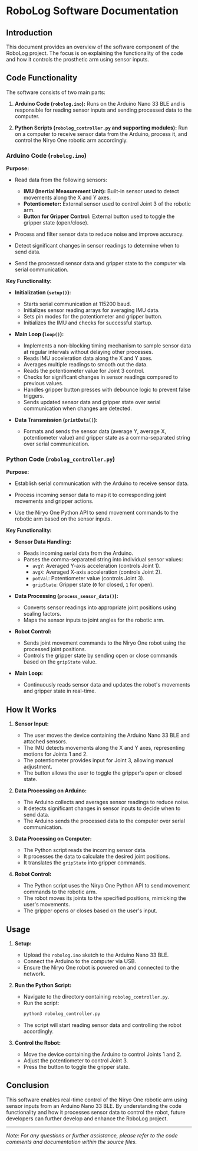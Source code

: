 # RoboLog Software Documentation

## Introduction

This document provides an overview of the software component of the RoboLog project. The focus is on explaining the functionality of the code and how it controls the prosthetic arm using sensor inputs.

## Code Functionality

The software consists of two main parts:

1. **Arduino Code (`robolog.ino`):** Runs on the Arduino Nano 33 BLE and is responsible for reading sensor inputs and sending processed data to the computer.

2. **Python Scripts (`robolog_controller.py` and supporting modules):** Run on a computer to receive sensor data from the Arduino, process it, and control the Niryo One robotic arm accordingly.

### Arduino Code (`robolog.ino`)

**Purpose:**

- Read data from the following sensors:
  - **IMU (Inertial Measurement Unit):** Built-in sensor used to detect movements along the X and Y axes.
  - **Potentiometer:** External sensor used to control Joint 3 of the robotic arm.
  - **Button for Gripper Control:** External button used to toggle the gripper state (open/close).

- Process and filter sensor data to reduce noise and improve accuracy.

- Detect significant changes in sensor readings to determine when to send data.

- Send the processed sensor data and gripper state to the computer via serial communication.

**Key Functionality:**

- **Initialization (`setup()`):**
  - Starts serial communication at 115200 baud.
  - Initializes sensor reading arrays for averaging IMU data.
  - Sets pin modes for the potentiometer and gripper button.
  - Initializes the IMU and checks for successful startup.

- **Main Loop (`loop()`):**
  - Implements a non-blocking timing mechanism to sample sensor data at regular intervals without delaying other processes.
  - Reads IMU acceleration data along the X and Y axes.
  - Averages multiple readings to smooth out the data.
  - Reads the potentiometer value for Joint 3 control.
  - Checks for significant changes in sensor readings compared to previous values.
  - Handles gripper button presses with debounce logic to prevent false triggers.
  - Sends updated sensor data and gripper state over serial communication when changes are detected.

- **Data Transmission (`printData()`):**
  - Formats and sends the sensor data (average Y, average X, potentiometer value) and gripper state as a comma-separated string over serial communication.

### Python Code (`robolog_controller.py`)

**Purpose:**

- Establish serial communication with the Arduino to receive sensor data.

- Process incoming sensor data to map it to corresponding joint movements and gripper actions.

- Use the Niryo One Python API to send movement commands to the robotic arm based on the sensor inputs.

**Key Functionality:**

- **Sensor Data Handling:**
  - Reads incoming serial data from the Arduino.
  - Parses the comma-separated string into individual sensor values:
    - `avgY`: Averaged Y-axis acceleration (controls Joint 1).
    - `avgX`: Averaged X-axis acceleration (controls Joint 2).
    - `potVal`: Potentiometer value (controls Joint 3).
    - `gripState`: Gripper state (`0` for closed, `1` for open).

- **Data Processing (`process_sensor_data()`):**
  - Converts sensor readings into appropriate joint positions using scaling factors.
  - Maps the sensor inputs to joint angles for the robotic arm.

- **Robot Control:**
  - Sends joint movement commands to the Niryo One robot using the processed joint positions.
  - Controls the gripper state by sending open or close commands based on the `gripState` value.

- **Main Loop:**
  - Continuously reads sensor data and updates the robot's movements and gripper state in real-time.

## How It Works

1. **Sensor Input:**
   - The user moves the device containing the Arduino Nano 33 BLE and attached sensors.
   - The IMU detects movements along the X and Y axes, representing motions for Joints 1 and 2.
   - The potentiometer provides input for Joint 3, allowing manual adjustment.
   - The button allows the user to toggle the gripper's open or closed state.

2. **Data Processing on Arduino:**
   - The Arduino collects and averages sensor readings to reduce noise.
   - It detects significant changes in sensor inputs to decide when to send data.
   - The Arduino sends the processed data to the computer over serial communication.

3. **Data Processing on Computer:**
   - The Python script reads the incoming sensor data.
   - It processes the data to calculate the desired joint positions.
   - It translates the `gripState` into gripper commands.

4. **Robot Control:**
   - The Python script uses the Niryo One Python API to send movement commands to the robotic arm.
   - The robot moves its joints to the specified positions, mimicking the user's movements.
   - The gripper opens or closes based on the user's input.

## Usage

1. **Setup:**
   - Upload the `robolog.ino` sketch to the Arduino Nano 33 BLE.
   - Connect the Arduino to the computer via USB.
   - Ensure the Niryo One robot is powered on and connected to the network.

2. **Run the Python Script:**
   - Navigate to the directory containing `robolog_controller.py`.
   - Run the script:
     ```bash
     python3 robolog_controller.py
     ```
   - The script will start reading sensor data and controlling the robot accordingly.

3. **Control the Robot:**
   - Move the device containing the Arduino to control Joints 1 and 2.
   - Adjust the potentiometer to control Joint 3.
   - Press the button to toggle the gripper state.

## Conclusion

This software enables real-time control of the Niryo One robotic arm using sensor inputs from an Arduino Nano 33 BLE. By understanding the code functionality and how it processes sensor data to control the robot, future developers can further develop and enhance the RoboLog project.

---

*Note: For any questions or further assistance, please refer to the code comments and documentation within the source files.*


